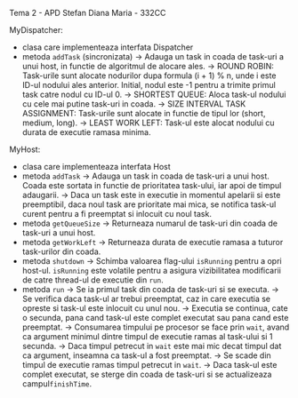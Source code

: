 Tema 2 - APD
Stefan Diana Maria - 332CC

MyDispatcher:
- clasa care implementeaza interfata Dispatcher
- metoda `addTask` (sincronizata)
    -> Adauga un task in coada de task-uri a unui host, in functie de algoritmul de alocare ales.
    -> ROUND ROBIN: Task-urile sunt alocate nodurilor dupa formula (i + 1) % n, unde i este ID-ul nodului ales anterior. Initial, nodul este -1 pentru a trimite primul task catre nodul cu ID-ul 0.
    -> SHORTEST QUEUE: Aloca task-ul nodului cu cele mai putine task-uri in coada.
    -> SIZE INTERVAL TASK ASSIGNMENT: Task-urile sunt alocate in functie de tipul lor (short, medium, long).
    -> LEAST WORK LEFT: Task-ul este alocat nodului cu durata de executie ramasa minima.

MyHost:
- clasa care implementeaza interfata Host
- metoda `addTask`
    -> Adauga un task in coada de task-uri a unui host. Coada este sortata in functie de prioritatea task-ului, iar apoi de timpul adaugarii.
    -> Daca un task este in executie in momentul apelarii si este preemptibil, daca noul task are prioritate mai mica, se notifica task-ul curent pentru a fi preemptat si inlocuit cu noul task.
- metoda `getQueueSize`
    -> Returneaza numarul de task-uri din coada de task-uri a unui host.
- metoda `getWorkLeft`
    -> Returneaza durata de executie ramasa a tuturor task-urilor din coada.
- metoda `shutdown`
    -> Schimba valoarea flag-ului `isRunning` pentru a opri host-ul. `isRunning` este volatile pentru a asigura vizibilitatea modificarii de catre thread-ul de executie din `run`.
- metoda `run`
    -> Se ia primul task din coada de task-uri si se executa.
    -> Se verifica daca task-ul ar trebui preemptat, caz in care executia se opreste si task-ul este inlocuit cu unul nou.
    -> Executia se continua, cate o secunda, pana cand task-ul este complet executat sau pana cand este preemptat.
    -> Consumarea timpului pe procesor se face prin `wait`, avand ca argument minimul dintre timpul de executie ramas al task-ului si 1 secunda.
    -> Daca timpul petrecut in `wait` este mai mic decat timpul dat ca argument, inseamna ca task-ul a fost preemptat.
    -> Se scade din timpul de executie ramas timpul petrecut in `wait`.
    -> Daca task-ul este complet executat, se sterge din coada de task-uri si se actualizeaza campul`finishTime`.
